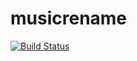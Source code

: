 # musicrename

[![Build Status](https://travis-ci.org/mfinelli/musicrename.svg?branch=master)](https://travis-ci.org/mfinelli/musicrename)
